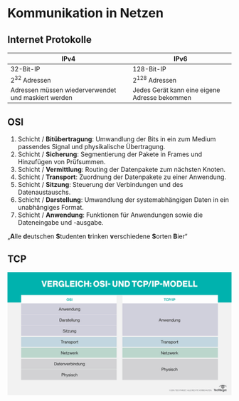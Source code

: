 # Kommunikation in Netzen

## Internet Protokolle

| IPv4                                                | IPv6                                          |
| --------------------------------------------------- | --------------------------------------------- |
| $32$-Bit-IP                                         | $128$-Bit-IP                                  |
| $2^{32}$ Adressen                                   | $2^{128}$ Adressen                            |
| Adressen müssen wiederverwendet und maskiert werden | Jedes Gerät kann eine eigene Adresse bekommen |

## OSI

1. Schicht / **Bitübertragung**: Umwandlung der Bits in ein zum Medium passendes Signal und physikalische Übertragung.
2. Schicht / **Sicherung**: Segmentierung der Pakete in Frames und Hinzufügen von Prüfsummen.
3. Schicht / **Vermittlung**: Routing der Datenpakete zum nächsten Knoten.
4. Schicht / **Transport**: Zuordnung der Datenpakete zu einer Anwendung.
5. Schicht / **Sitzung**: Steuerung der Verbindungen und des Datenaustauschs.
6. Schicht / **Darstellung**: Umwandlung der systemabhängigen Daten in ein unabhängiges Format.
7. Schicht / **Anwendung**: Funktionen für Anwendungen sowie die Dateneingabe und -ausgabe.

„**A**lle **d**eutschen **S**tudenten **t**rinken **v**erschiedene **S**orten **B**ier“

## TCP

![OSI vs TCP](Working%20Materials/Netzwerke/OSI%20vs%20TCP.png)